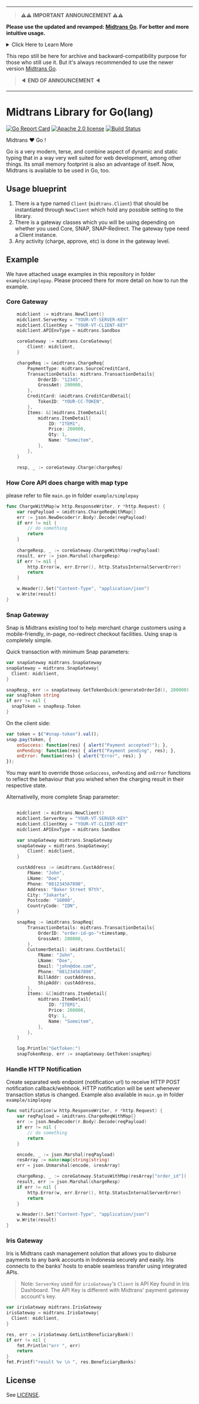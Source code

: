 
--------------------

> **:warning::warning: IMPORTANT ANNOUNCEMENT :warning::warning:**

**Please use the updated and revamped: [Midtrans Go](https://github.com/Midtrans/midtrans-go).
For better and more intuitive usage.**

<details>
<summary>Click Here to Learn More</summary>

This library was created in the early days, then we realize some of the designs and patterns used in this library is not the best and easiest to maintain. We learn from the mistakes, and decide it will be better to revamp as brand new [Midtrans Go](https://github.com/Midtrans/midtrans-go) library. This decision is to avoid forcing breaking changes to this library, allow old users to migrate as they see fit, and allows better flexibility on the revamped design. Thank you for your support, contributions, and understanding. 🙂
</details>

This repo still be here for archive and backward-compatibility purpose for those who still use it. But it's always recommended to use the newer version [Midtrans Go](https://github.com/Midtrans/midtrans-go).

> **:speaker: END OF ANNOUNCEMENT :speaker:**

---------------------

# Midtrans Library for Go(lang)

[![Go Report Card](https://goreportcard.com/badge/github.com/veritrans/go-midtrans)](https://goreportcard.com/report/github.com/veritrans/go-midtrans)
[![Apache 2.0 license](https://img.shields.io/badge/license-Apache%202.0-brightgreen.svg)](LICENSE)
[![Build Status](https://travis-ci.org/veritrans/go-midtrans.svg?branch=master)](https://travis-ci.org/veritrans/go-midtrans)

Midtrans :heart: Go !

Go is a very modern, terse, and combine aspect of dynamic and static typing that in a way very
well suited for web development, among other things. Its small memory footprint is also
an advantage of itself. Now, Midtrans is available to be used in Go, too.

## Usage blueprint

1. There is a type named `Client` (`midtrans.Client`) that should be instantiated through `NewClient` which hold any possible setting to the library.
2. There is a gateway classes which you will be using depending on whether you used Core, SNAP, SNAP-Redirect. The gateway type need a Client instance.
3. Any activity (charge, approve, etc) is done in the gateway level.

## Example

We have attached usage examples in this repository in folder `example/simplepay`.
Please proceed there for more detail on how to run the example.

### Core Gateway

```go
    midclient := midtrans.NewClient()
    midclient.ServerKey = "YOUR-VT-SERVER-KEY"
    midclient.ClientKey = "YOUR-VT-CLIENT-KEY"
    midclient.APIEnvType = midtrans.Sandbox

    coreGateway := midtrans.CoreGateway{
        Client: midclient,
    }

    chargeReq := &midtrans.ChargeReq{
        PaymentType: midtrans.SourceCreditCard,
        TransactionDetails: midtrans.TransactionDetails{
            OrderID: "12345",
            GrossAmt: 200000,
        },
        CreditCard: &midtrans.CreditCardDetail{
            TokenID: "YOUR-CC-TOKEN",
        },
        Items: &[]midtrans.ItemDetail{
            midtrans.ItemDetail{
                ID: "ITEM1",
                Price: 200000,
                Qty: 1,
                Name: "Someitem",
            },
        },
    }

    resp, _ := coreGateway.Charge(chargeReq)
```

### How Core API does charge with map type
please refer to file `main.go` in folder `example/simplepay`
```go
func ChargeWithMap(w http.ResponseWriter, r *http.Request) {
	var reqPayload = &midtrans.ChargeReqWithMap{}
	err := json.NewDecoder(r.Body).Decode(reqPayload)
	if err != nil {
		// do something
		return
	}
	
	chargeResp, _ := coreGateway.ChargeWithMap(reqPayload)
	result, err := json.Marshal(chargeResp)
	if err != nil {
		http.Error(w, err.Error(), http.StatusInternalServerError)
		return
	}

	w.Header().Set("Content-Type", "application/json")
	w.Write(result)
}
```

### Snap Gateway

Snap is Midtrans existing tool to help merchant charge customers using a
mobile-friendly, in-page, no-redirect checkout facilities. Using snap is
completely simple.

Quick transaction with minimum Snap parameters:

```go
var snapGateway midtrans.SnapGateway
snapGateway = midtrans.SnapGateway{
  Client: midclient,
}

snapResp, err := snapGateway.GetTokenQuick(generateOrderId(), 200000)
var snapToken string
if err != nil {
  snapToken = snapResp.Token
}
```

On the client side:

```javascript
var token = $("#snap-token").val();
snap.pay(token, {
    onSuccess: function(res) { alert("Payment accepted!"); },
    onPending: function(res) { alert("Payment pending", res); },
    onError: function(res) { alert("Error", res); }
});
```

You may want to override those `onSuccess`, `onPending` and `onError`
functions to reflect the behaviour that you wished when the charging
result in their respective state.

Alternativelly, more complete Snap parameter:

```go

    midclient := midtrans.NewClient()
    midclient.ServerKey = "YOUR-VT-SERVER-KEY"
    midclient.ClientKey = "YOUR-VT-CLIENT-KEY"
    midclient.APIEnvType = midtrans.Sandbox

    var snapGateway midtrans.SnapGateway
    snapGateway = midtrans.SnapGateway{
        Client: midclient,
    }

    custAddress := &midtrans.CustAddress{
        FName: "John",
        LName: "Doe",
        Phone: "081234567890",
        Address: "Baker Street 97th",
        City: "Jakarta",
        Postcode: "16000",
        CountryCode: "IDN",
    }

    snapReq := &midtrans.SnapReq{
        TransactionDetails: midtrans.TransactionDetails{
            OrderID: "order-id-go-"+timestamp,
            GrossAmt: 200000,
        },
        CustomerDetail: &midtrans.CustDetail{
            FName: "John",
            LName: "Doe",
            Email: "john@doe.com",
            Phone: "081234567890",
            BillAddr: custAddress,
            ShipAddr: custAddress,
        },
        Items: &[]midtrans.ItemDetail{
            midtrans.ItemDetail{
                ID: "ITEM1",
                Price: 200000,
                Qty: 1,
                Name: "Someitem",
            },
        },
    }

    log.Println("GetToken:")
    snapTokenResp, err := snapGateway.GetToken(snapReq)
```

### Handle HTTP Notification
Create separated web endpoint (notification url) to receive HTTP POST notification callback/webhook. 
HTTP notification will be sent whenever transaction status is changed.
Example also available in `main.go` in folder `example/simplepay` 

```go
func notification(w http.ResponseWriter, r *http.Request) {
	var reqPayload = &midtrans.ChargeReqWithMap{}
	err := json.NewDecoder(r.Body).Decode(reqPayload)
	if err != nil {
		// do something
		return
	}

	encode, _ := json.Marshal(reqPayload)
	resArray := make(map[string]string)
	err = json.Unmarshal(encode, &resArray)

	chargeResp, _ := coreGateway.StatusWithMap(resArray["order_id"])
	result, err := json.Marshal(chargeResp)
	if err != nil {
		http.Error(w, err.Error(), http.StatusInternalServerError)
		return
	}

	w.Header().Set("Content-Type", "application/json")
	w.Write(result)
}
```

### Iris Gateway
Iris is Midtrans cash management solution that allows you to disburse payments to any bank accounts in Indonesia securely and easily. Iris connects to the banks’ hosts to enable seamless transfer using integrated APIs.

>Note: `ServerKey` used for `irisGateway`'s `Client` is API Key found in Iris Dashboard. The API Key is different with Midtrans' payment gateway account's key.

```go
var irisGateway midtrans.IrisGateway
irisGateway = midtrans.IrisGateway{
  Client: midclient,
}

res, err := irisGateway.GetListBeneficiaryBank()
if err != nil {
    fmt.Println("err ", err)
    return
}
fmt.Printf("result %v \n ", res.BeneficiaryBanks)
```

## License

See [LICENSE](LICENSE).
